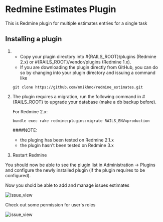 # Redmine Estimates Plugin

This is Redmine plugin for multiple estimates entries for a single task

## Installing a plugin

1. 
   * Copy your plugin directory into #{RAILS_ROOT}/plugins (Redmine 2.x) 
   or #{RAILS_ROOT}/vendor/plugins (Redmine 1.x). 
   * If you are downloading the plugin directly from GitHub, you can do so by changing into your plugin directory and issuing a command like 

    ```
    git clone https://github.com/nmikhno/redmine_estimates.git
    ```

2. The plugin requires a migration, run the following command in #{RAILS_ROOT} to upgrade your database (make a db backup before).

   For Redmine 2.x:
    
    ```
    bundle exec rake redmine:plugins:migrate RAILS_ENV=production
    ```
   
   ####NOTE: 
   
    - the pluging has been tested on Redmine 2.1.x
    - the plugin hasn't been tested on Redmine 3.x 

3. Restart Redmine

You should now be able to see the plugin list in Administration -> Plugins and configure the newly installed plugin (if the plugin requires to be configured).

Now you shold be able to add and manage issues estimates


![issue_view](https://sc-cdn.scaleengine.net/i/9ab4f1fd2e693ea440eed4a9ab54124a.png "Issue view")

Check out some permission for user's roles 

![issue_view](https://sc-cdn.scaleengine.net/i/c97cfe6ea43807d2bf3fb560cc1e38ce.png "User permissions")

